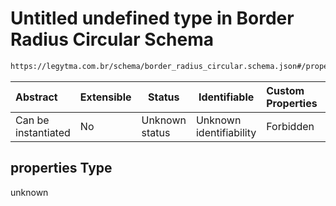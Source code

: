 # Untitled undefined type in Border Radius Circular Schema

```txt
https://legytma.com.br/schema/border_radius_circular.schema.json#/properties
```




| Abstract            | Extensible | Status         | Identifiable            | Custom Properties | Additional Properties | Access Restrictions | Defined In                                                                                                  |
| :------------------ | ---------- | -------------- | ----------------------- | :---------------- | --------------------- | ------------------- | ----------------------------------------------------------------------------------------------------------- |
| Can be instantiated | No         | Unknown status | Unknown identifiability | Forbidden         | Allowed               | none                | [border_radius_circular.schema.json\*](../schema/border_radius_circular.schema.json "open original schema") |

## properties Type

unknown
